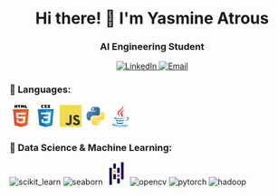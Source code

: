 <h1 align="center">Hi there! 👋 I'm Yasmine Atrous</h1>
<h3 align="center">AI Engineering Student</h3>

<div align="center">
  <a href="https://www.linkedin.com/in/yasmine-atrous-82233a248/" target="_blank">
    <img src="https://img.shields.io/badge/-Connect%20with%20me-ff69b4?style=for-the-badge&logo=linkedin&logoColor=white" alt="LinkedIn">
  </a>
  <a href="mailto:yasmine.atrous@esprit.tn" target="_blank">
    <img src="https://img.shields.io/badge/-Email%20me-ff69b4?style=for-the-badge&logo=gmail&logoColor=white" alt="Email">
  </a>
</div>

<h3 align="left">🌟 Languages:</h3>
<p align="left">
  <img src="https://raw.githubusercontent.com/devicons/devicon/master/icons/html5/html5-original-wordmark.svg" alt="html5" width="40" height="40"/>
  <img src="https://raw.githubusercontent.com/devicons/devicon/master/icons/css3/css3-original-wordmark.svg" alt="css3" width="40" height="40"/>
  <img src="https://raw.githubusercontent.com/devicons/devicon/master/icons/javascript/javascript-original.svg" alt="javascript" width="40" height="40"/>
  <img src="https://raw.githubusercontent.com/devicons/devicon/master/icons/python/python-original.svg" alt="python" width="40" height="40"/>
  <img src="https://raw.githubusercontent.com/devicons/devicon/master/icons/java/java-original.svg" alt="java" width="40" height="40"/>
</p>

<h3 align="left">🧠 Data Science & Machine Learning:</h3>
<p align="left">
  <img src="https://upload.wikimedia.org/wikipedia/commons/0/05/Scikit_learn_logo_small.svg" alt="scikit_learn" width="40" height="40"/>
  <img src="https://seaborn.pydata.org/_images/logo-mark-lightbg.svg" alt="seaborn" width="40" height="40"/>
  <img src="https://raw.githubusercontent.com/devicons/devicon/2ae2a900d2f041da66e950e4d48052658d850630/icons/pandas/pandas-original.svg" alt="pandas" width="40" height="40"/>
  <img src="https://www.vectorlogo.zone/logos/opencv/opencv-icon.svg" alt="opencv" width="40" height="40"/>
  <img src="https://www.vectorlogo.zone/logos/pytorch/pytorch-icon.svg" alt="pytorch" width="40" height="40"/>
  <img src="https://www.vectorlogo.zone/logos/apache_hadoop/apache_hadoop-icon.svg" alt="hadoop" width="40" height="40"/>
</p>


